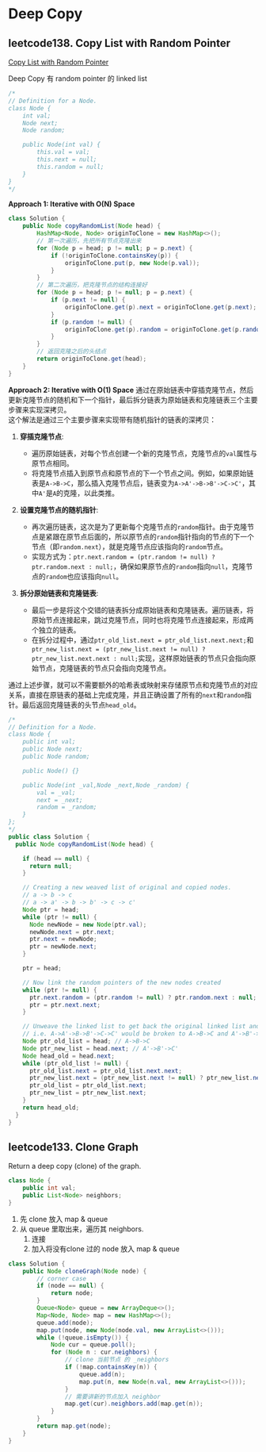 # Deep Copy
## leetcode138. Copy List with Random Pointer
[Copy List with Random Pointer](https://leetcode.com/problems/copy-list-with-random-pointer/description/)

Deep Copy 有 random pointer 的 linked list

```java
/*
// Definition for a Node.
class Node {
    int val;
    Node next;
    Node random;

    public Node(int val) {
        this.val = val;
        this.next = null;
        this.random = null;
    }
}
*/
```

**Approach 1: Iterative with O(N) Space**
```java
class Solution {
    public Node copyRandomList(Node head) {
        HashMap<Node, Node> originToClone = new HashMap<>();
        // 第一次遍历，先把所有节点克隆出来
        for (Node p = head; p != null; p = p.next) {
            if (!originToClone.containsKey(p)) {
                originToClone.put(p, new Node(p.val));
            }
        }
        // 第二次遍历，把克隆节点的结构连接好
        for (Node p = head; p != null; p = p.next) {
            if (p.next != null) {
                originToClone.get(p).next = originToClone.get(p.next);
            }
            if (p.random != null) {
                originToClone.get(p).random = originToClone.get(p.random);
            }
        }
        // 返回克隆之后的头结点
        return originToClone.get(head);
    }
}
```

**Approach 2: Iterative with O(1) Space**
通过在原始链表中穿插克隆节点，然后更新克隆节点的随机和下一个指针，最后拆分链表为原始链表和克隆链表三个主要步骤来实现深拷贝。        
这个解法是通过三个主要步骤来实现带有随机指针的链表的深拷贝：

1. **穿插克隆节点**:
   - 遍历原始链表，对每个节点创建一个新的克隆节点，克隆节点的`val`属性与原节点相同。
   - 将克隆节点插入到原节点和原节点的下一个节点之间。例如，如果原始链表是`A->B->C`，那么插入克隆节点后，链表变为`A->A'->B->B'->C->C'`，其中`A'`是`A`的克隆，以此类推。

2. **设置克隆节点的随机指针**:
   - 再次遍历链表，这次是为了更新每个克隆节点的`random`指针。由于克隆节点是紧跟在原节点后面的，所以原节点的`random`指针指向的节点的下一个节点（即`random.next`），就是克隆节点应该指向的`random`节点。
   - 实现方式为：`ptr.next.random = (ptr.random != null) ? ptr.random.next : null;`，确保如果原节点的`random`指向`null`，克隆节点的`random`也应该指向`null`。

3. **拆分原始链表和克隆链表**:
   - 最后一步是将这个交错的链表拆分成原始链表和克隆链表。遍历链表，将原始节点连接起来，跳过克隆节点，同时也将克隆节点连接起来，形成两个独立的链表。
   - 在拆分过程中，通过`ptr_old_list.next = ptr_old_list.next.next;`和`ptr_new_list.next = (ptr_new_list.next != null) ? ptr_new_list.next.next : null;`实现，这样原始链表的节点只会指向原始节点，克隆链表的节点只会指向克隆节点。

通过上述步骤，就可以不需要额外的哈希表或映射来存储原节点和克隆节点的对应关系，直接在原链表的基础上完成克隆，并且正确设置了所有的`next`和`random`指针。最后返回克隆链表的头节点`head_old`。

```java
/*
// Definition for a Node.
class Node {
    public int val;
    public Node next;
    public Node random;

    public Node() {}

    public Node(int _val,Node _next,Node _random) {
        val = _val;
        next = _next;
        random = _random;
    }
};
*/
public class Solution {
  public Node copyRandomList(Node head) {

    if (head == null) {
      return null;
    }

    // Creating a new weaved list of original and copied nodes.
    // a -> b -> c
    // a -> a' -> b -> b' -> c -> c'
    Node ptr = head;
    while (ptr != null) {
      Node newNode = new Node(ptr.val);
      newNode.next = ptr.next;
      ptr.next = newNode;
      ptr = newNode.next;
    }

    ptr = head;

    // Now link the random pointers of the new nodes created
    while (ptr != null) {
      ptr.next.random = (ptr.random != null) ? ptr.random.next : null;
      ptr = ptr.next.next;
    }

    // Unweave the linked list to get back the original linked list and the cloned list.
    // i.e. A->A'->B->B'->C->C' would be broken to A->B->C and A'->B'->C'
    Node ptr_old_list = head; // A->B->C
    Node ptr_new_list = head.next; // A'->B'->C'
    Node head_old = head.next;
    while (ptr_old_list != null) {
      ptr_old_list.next = ptr_old_list.next.next;
      ptr_new_list.next = (ptr_new_list.next != null) ? ptr_new_list.next.next : null;
      ptr_old_list = ptr_old_list.next;
      ptr_new_list = ptr_new_list.next;
    }
    return head_old;
  }
}
```

## leetcode133. Clone Graph

Return a deep copy (clone) of the graph.

```java
class Node {
    public int val;
    public List<Node> neighbors;
}
```

1. 先 clone 放入 map & queue
2. 从 queue 里取出来，遍历其 neighbors.
   1. 连接
   2. 加入将没有clone 过的 node 放入 map & queue


```java
class Solution {
    public Node cloneGraph(Node node) {
        // corner case 
        if (node == null) {
            return node;
        }
        Queue<Node> queue = new ArrayDeque<>();
        Map<Node, Node> map = new HashMap<>();
        queue.add(node);
        map.put(node, new Node(node.val, new ArrayList<>()));
        while (!queue.isEmpty()) {
            Node cur = queue.poll();
            for (Node n : cur.neighbors) {
                // clone 当前节点 的 _neighbors
                if (!map.containsKey(n)) {
                    queue.add(n);
                    map.put(n, new Node(n.val, new ArrayList<>()));
                }
                // 需要讲新的节点加入 neighbor
                map.get(cur).neighbors.add(map.get(n));
            }
        }
        return map.get(node);
    }
}
```
